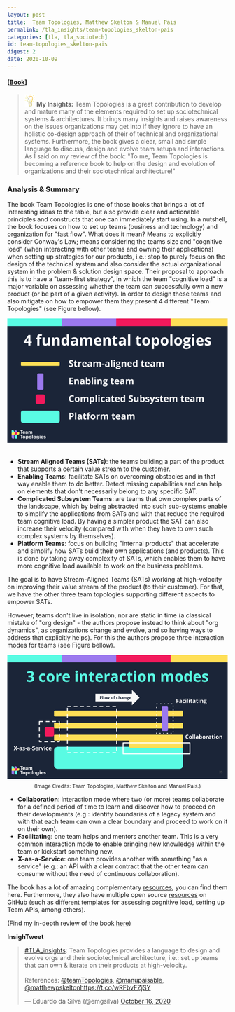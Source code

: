 ```yaml
---
layout: post
title:  Team Topologies, Matthew Skelton & Manuel Pais
permalink: /tla_insights/team-topologies_skelton-pais
categories: [tla, tla_sociotech]
id: team-topologies_skelton-pais
digest: 2
date: 2020-10-09
---
```


#### [[Book](https://www.teamtopologies.com)]

> ![light](/assets/light-bulb.png) **My Insights:** Team Topologies is a great contribution to develop and mature many of the elements required to set up sociotechnical systems & architectures. It brings many insights and raises awareness on the issues organizations may get into if they ignore to have an holistic co-design approach of their of technical and organizational systems. Furthermore, the book gives a clear, small and simple language to discuss, design and evolve team setups and interactions. As I said on my review of the book: "To me, Team Topologies is becoming a reference book to help on the design and evolution of organizations and their sociotechnical architecture!"

### Analysis & Summary

The book Team Topologies is one of those books that brings a lot of interesting ideas to the table, but also provide clear and actionable principles and constructs that one can immediately start using. In a nutshell, the book focuses on how to set up teams (business and technology) and organization for "fast flow". What does it mean? Means to explicitly consider Conway's Law; means considering the teams size and "cognitive load" (when interacting with other teams and owning their applications) when setting up strategies for our products, i.e.: stop to purely focus on the design of the technical system and also consider the actual organizational system in the problem & solution design space. Their proposal to approach this is to have a "team-first strategy", in which the team "cognitive load" is a major variable on assessing whether the team can successfully own a new product (or be part of a given activity). In order to design these teams and also mitigate on how to empower them they present 4 different "Team Topologies" (see Figure bellow).

<div align="center"><img src="/assets/team-topologies-team-types.png" alt="Team Topologies" width="650"/></div><br>

- **Stream Aligned Teams (SATs)**: the teams building a part of the product that supports a certain value stream to the customer.
- **Enabling Teams**: facilitate SATs on overcoming obstacles and in that way enable them to do better. Detect missing capabilities and can help on elements that don't necessarily belong to any specific SAT.
- **Complicated Subsystem Teams**: are teams that own complex parts of the landscape, which by being abstracted into such sub-systems enable to simplify the applications from SATs and with that reduce the required team cognitive load. By having a simpler product the SAT can also increase their velocity (compared with when they have to own such complex systems by themselves).
- **Platform Teams**: focus on building "internal products" that accelerate and simplify how SATs build their own applications (and products). This is done by taking away complexity of SATs, which enables them to have more cognitive load available to work on the business problems.

The goal is to have Stream-Aligned Teams (SATs) working at high-velocity on improving their value stream of the product (to their customer). For that, we have the other three team topologies supporting different aspects to empower SATs.

However, teams don't live in isolation, nor are static in time (a classical mistake of "org design" - the authors propose instead to think about "org dynamics", as organizations change and evolve, and so having ways to address that explicitly helps). For this the authors propose three interaction modes for teams (see Figure bellow).

<div align="center">
<img src="/assets/team-topologies-interaction-modes.png" alt="Team Topologies Interactions" width="650"/><br>
<sub>(Image Credits: Team Topologies, Matthew Skelton and Manuel Pais.)</sub></div>

- **Collaboration**: interaction mode where two (or more) teams collaborate for a defined period of time to learn and discover how to proceed on their developments (e.g.: identify boundaries of a legacy system and with that each team can own a clear boundary and proceed to work on it on their own).
- **Facilitating**: one team helps and mentors another team. This is a very common interaction mode to enable bringing new knowledge within the team or kickstart something new.
- **X-as-a-Service**: one team provides another with something "as a service" (e.g.: an API with a clear contract that the other team can consume without the need of continuous collaboration).

The book has a lot of amazing complementary [resources](https://teamtopologies.com/resources), you can find them here. Furthermore, they also have multiple open source [resources](https://github.com/teamtopologies) on GitHub (such as different templates for assessing cognitive load, setting up Team APIs, among others).

(Find my in-depth review of the book [here](https://esilva.net/articles/review-team_topologies))

**InsighTweet**

<blockquote class="twitter-tweet"><p lang="en" dir="ltr"><a href="https://twitter.com/hashtag/TLA_insights?src=hash&amp;ref_src=twsrc%5Etfw">#TLA_insights</a>: Team Topologies provides a language to design and evolve orgs and their sociotechnical architecture, i.e.: set up teams that can own &amp; iterate on their products at high-velocity.<br><br>References: <a href="https://twitter.com/TeamTopologies?ref_src=twsrc%5Etfw">@teamTopologies</a>, <a href="https://twitter.com/manupaisable?ref_src=twsrc%5Etfw">@manupaisable</a>, <a href="https://twitter.com/matthewpskelton?ref_src=twsrc%5Etfw">@matthewpskelton</a><a href="https://t.co/wRFbvFZjSY">https://t.co/wRFbvFZjSY</a></p>&mdash; Eduardo da Silva (@emgsilva) <a href="https://twitter.com/emgsilva/status/1317098468524101634?ref_src=twsrc%5Etfw">October 16, 2020</a></blockquote> <script async src="https://platform.twitter.com/widgets.js" charset="utf-8"></script>

